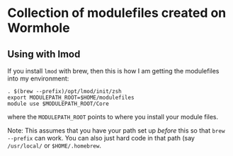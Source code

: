 # Collection of modulefiles created on Wormhole

## Using with lmod

If you install `lmod` with brew, then this is how I am getting the modulefiles into my environment:

```
. $(brew --prefix)/opt/lmod/init/zsh
export MODULEPATH_ROOT=$HOME/modulefiles
module use $MODULEPATH_ROOT/Core
```

where the `MODULEPATH_ROOT` points to where you install your module files.

Note: This assumes that you have your path set up *before* this so that `brew --prefix` can work. You can also just hard code in that path (say `/usr/local/` or `$HOME/.homebrew`.
